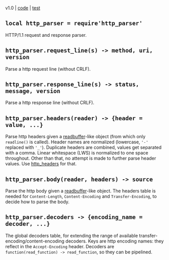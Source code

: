 v1.0 | [code](http://code.google.com/p/lua-files/source/browse/http_parser.lua) | [test](http://code.google.com/p/lua-files/source/browse/http_parser_test.lua)

## `local http_parser = require'http_parser'` ##

HTTP/1.1 request and response parser.

## `http_parser.request_line(s) -> method, uri, version` ##

Parse a http request line (without CRLF).

## `http_parser.response_line(s) -> status, message, version` ##

Parse a http response line (without CRLF).

## `http_parser.headers(reader) -> {header = value, ...}` ##

Parse http headers given a [readbuffer](readbuffer.md)-like object (from which only `readline()` is called). Header names are normalized (lowercase, `'-'` replaced with `'_'`). Duplicate headers are combined, values get separated with a comma. Linear whitespace (LWS) is normalized to one space throughout. Other than that, no attempt is made to further parse header values. Use [http\_headers](http_headers.md) for that.


## `http_parser.body(reader, headers) -> source` ##

Parse the http body given a [readbuffer](readbuffer.md)-like object. The headers table is needed for `Content-Length`, `Content-Encoding` and `Transfer-Encoding`, to decide how to parse the body.

## `http_parser.decoders -> {encoding_name = decoder, ...}` ##

The global decoders table, for extending the range of available transfer-encoding/content-encoding decoders. Keys are http encoding names: they reflect in the `Accept-Encoding` header. Decoders are `function(read_function) -> read_function`, so they can be pipelined.
